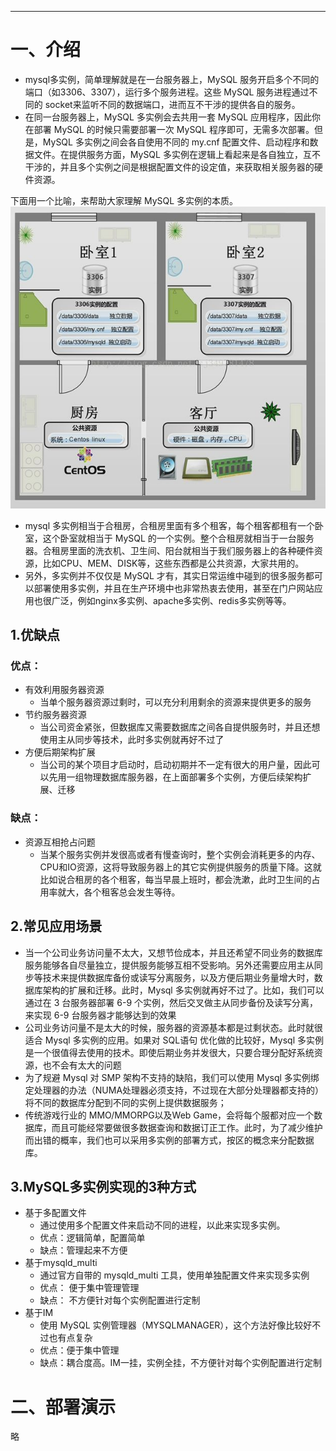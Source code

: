 
<!-- toc --> 
* * * * *

# 一、介绍
* mysql多实例，简单理解就是在一台服务器上，MySQL 服务开启多个不同的端口（如3306、3307），运行多个服务进程。这些 MySQL 服务进程通过不同的 socket来监听不同的数据端口，进而互不干涉的提供各自的服务。
* 在同一台服务器上，MySQL 多实例会去共用一套 MySQL 应用程序，因此你在部署 MySQL 的时候只需要部署一次 MySQL 程序即可，无需多次部署。但是，MySQL 多实例之间会各自使用不同的 my.cnf 配置文件、启动程序和数据文件。在提供服务方面，MySQL 多实例在逻辑上看起来是各自独立，互不干涉的，并且多个实例之间是根据配置文件的设定值，来获取相关服务器的硬件资源。

下面用一个比喻，来帮助大家理解 MySQL 多实例的本质。
![](images/screenshot_1536804185635.png)
* mysql 多实例相当于合租房，合租房里面有多个租客，每个租客都租有一个卧室，这个卧室就相当于 MySQL 的一个实例。整个合租房就相当于一台服务器。合租房里面的洗衣机、卫生间、阳台就相当于我们服务器上的各种硬件资源，比如CPU、MEM、DISK等，这些东西都是公共资源，大家共用的。
* 另外，多实例并不仅仅是 MySQL 才有，其实日常运维中碰到的很多服务都可以部署使用多实例，并且在生产环境中也非常热衷去使用，甚至在门户网站应用也很广泛，例如nginx多实例、apache多实例、redis多实例等等。


## 1.优缺点
### 优点：
* 有效利用服务器资源
	* 当单个服务器资源过剩时，可以充分利用剩余的资源来提供更多的服务
* 节约服务器资源
	* 当公司资金紧张，但数据库又需要数据库之间各自提供服务时，并且还想使用主从同步等技术，此时多实例就再好不过了
* 方便后期架构扩展
	* 当公司的某个项目才启动时，启动初期并不一定有很大的用户量，因此可以先用一组物理数据库服务器，在上面部署多个实例，方便后续架构扩展、迁移

### 缺点：
* 资源互相抢占问题
	* 当某个服务实例并发很高或者有慢查询时，整个实例会消耗更多的内存、CPU和IO资源，这将导致服务器上的其它实例提供服务的质量下降。这就比如说合租房的各个租客，每当早晨上班时，都会洗漱，此时卫生间的占用率就大，各个租客总会发生等待。

## 2.常见应用场景
* 当一个公司业务访问量不太大，又想节俭成本，并且还希望不同业务的数据库服务能够各自尽量独立，提供服务能够互相不受影响。另外还需要应用主从同步等技术来提供数据库备份或读写分离服务，以及方便后期业务量增大时，数据库架构的扩展和迁移。此时，Mysql 多实例就再好不过了。比如，我们可以通过在 3 台服务器部署 6-9 个实例，然后交叉做主从同步备份及读写分离，来实现 6-9 台服务器才能够达到的效果
* 公司业务访问量不是太大的时候，服务器的资源基本都是过剩状态。此时就很适合 Mysql 多实例的应用。如果对 SQL语句 优化做的比较好，Mysql 多实例 是一个很值得去使用的技术。即使后期业务并发很大，只要合理分配好系统资源，也不会有太大的问题
* 为了规避 Mysql 对 SMP 架构不支持的缺陷，我们可以使用 Mysql 多实例绑定处理器的办法（NUMA处理器必须支持，不过现在大部分处理器都支持的）将不同的数据库分配到不同的实例上提供数据服务；
* 传统游戏行业的 MMO/MMORPG以及Web Game，会将每个服都对应一个数据库，而且可能经常要做很多数据查询和数据订正工作。此时，为了减少维护而出错的概率，我们也可以采用多实例的部署方式，按区的概念来分配数据库。



## 3.MySQL多实例实现的3种方式
* 基于多配置文件
    * 通过使用多个配置文件来启动不同的进程，以此来实现多实例。
    * 优点：逻辑简单，配置简单
    * 缺点：管理起来不方便
* 基于mysqld_multi
    * 通过官方自带的 mysqld_multi 工具，使用单独配置文件来实现多实例
    * 优点： 便于集中管理管理
    * 缺点： 不方便针对每个实例配置进行定制
* 基于IM
    * 使用 MySQL 实例管理器（MYSQLMANAGER），这个方法好像比较好不过也有点复杂
    * 优点：便于集中管理
    * 缺点：耦合度高。IM一挂，实例全挂，不方便针对每个实例配置进行定制

# 二、部署演示
略